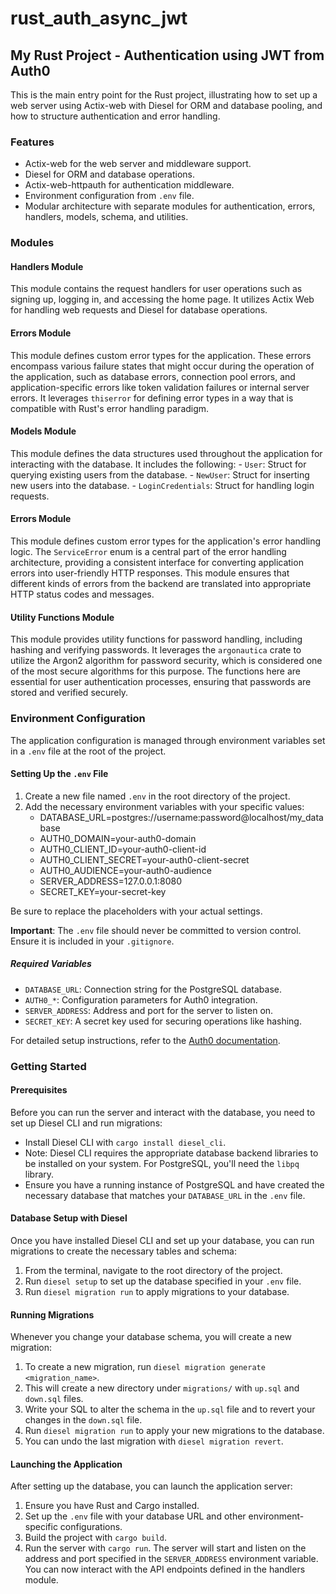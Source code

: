 # rust_auth_async_jwt

## My Rust Project - Authentication using JWT from Auth0

This is the main entry point for the Rust project, illustrating how to set up a web server using Actix-web with Diesel for ORM and database pooling, and how to structure authentication and error handling.

### Features
- Actix-web for the web server and middleware support.
- Diesel for ORM and database operations.
- Actix-web-httpauth for authentication middleware.
- Environment configuration from `.env` file.
- Modular architecture with separate modules for authentication, errors, handlers, models, schema, and utilities.


### Modules

#### Handlers Module

This module contains the request handlers for user operations such as signing up, logging in,
and accessing the home page. It utilizes Actix Web for handling web requests and Diesel for database operations.


#### Errors Module
This module defines custom error types for the application. These errors encompass various failure states that
might occur during the operation of the application, such as database errors, connection pool errors, and
application-specific errors like token validation failures or internal server errors.
It leverages `thiserror` for defining error types in a way that is compatible with Rust's error handling paradigm.


#### Models Module
This module defines the data structures used throughout the application for interacting with the database.
It includes the following:
    - `User`: Struct for querying existing users from the database.
    - `NewUser`: Struct for inserting new users into the database.
    - `LoginCredentials`: Struct for handling login requests.


#### Errors Module
This module defines custom error types for the application's error handling logic.
The `ServiceError` enum is a central part of the error handling architecture, providing
a consistent interface for converting application errors into user-friendly HTTP responses.
This module ensures that different kinds of errors from the backend are translated into
appropriate HTTP status codes and messages.


#### Utility Functions Module
This module provides utility functions for password handling, including hashing and verifying passwords.
It leverages the `argonautica` crate to utilize the Argon2 algorithm for password security, which is
considered one of the most secure algorithms for this purpose. The functions here are essential for
user authentication processes, ensuring that passwords are stored and verified securely.



### Environment Configuration
The application configuration is managed through environment variables set in a `.env` file at the root of the project.

#### Setting Up the `.env` File
1. Create a new file named `.env` in the root directory of the project.
2. Add the necessary environment variables with your specific values:
    - DATABASE_URL=postgres://username:password@localhost/my_database
    - AUTH0_DOMAIN=your-auth0-domain
    - AUTH0_CLIENT_ID=your-auth0-client-id
    - AUTH0_CLIENT_SECRET=your-auth0-client-secret
    - AUTH0_AUDIENCE=your-auth0-audience
    - SERVER_ADDRESS=127.0.0.1:8080
    - SECRET_KEY=your-secret-key

Be sure to replace the placeholders with your actual settings.

**Important**: The `.env` file should never be committed to version control. Ensure it is included in your `.gitignore`.

##### Required Variables
- `DATABASE_URL`: Connection string for the PostgreSQL database.
- `AUTH0_*`: Configuration parameters for Auth0 integration.
- `SERVER_ADDRESS`: Address and port for the server to listen on.
- `SECRET_KEY`: A secret key used for securing operations like hashing.

For detailed setup instructions, refer to the [Auth0 documentation](https://auth0.com/docs).



### Getting Started


#### Prerequisites

Before you can run the server and interact with the database, you need to set up Diesel CLI and run migrations:
- Install Diesel CLI with `cargo install diesel_cli`.
- Note: Diesel CLI requires the appropriate database backend libraries to be installed on your system. For PostgreSQL, you'll need the `libpq` library.
- Ensure you have a running instance of PostgreSQL and have created the necessary database that matches your `DATABASE_URL` in the `.env` file.

#### Database Setup with Diesel
Once you have installed Diesel CLI and set up your database, you can run migrations to create the necessary tables and schema:
1. From the terminal, navigate to the root directory of the project.
2. Run `diesel setup` to set up the database specified in your `.env` file.
3. Run `diesel migration run` to apply migrations to your database.

#### Running Migrations
Whenever you change your database schema, you will create a new migration:
1. To create a new migration, run `diesel migration generate <migration_name>`.
2. This will create a new directory under `migrations/` with `up.sql` and `down.sql` files.
3. Write your SQL to alter the schema in the `up.sql` file and to revert your changes in the `down.sql` file.
4. Run `diesel migration run` to apply your new migrations to the database.
5. You can undo the last migration with `diesel migration revert`.

#### Launching the Application
After setting up the database, you can launch the application server:
1. Ensure you have Rust and Cargo installed.
2. Set up the `.env` file with your database URL and other environment-specific configurations.
3. Build the project with `cargo build`.
4. Run the server with `cargo run`.
The server will start and listen on the address and port specified in the `SERVER_ADDRESS` environment variable. You can now interact with the API endpoints defined in the handlers module.
